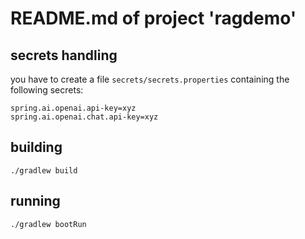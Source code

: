 # README.md of project 'ragdemo'

## secrets handling

you have to create a file `secrets/secrets.properties` containing the following secrets:

```properties
spring.ai.openai.api-key=xyz
spring.ai.openai.chat.api-key=xyz
```

## building

`./gradlew build`

## running

`./gradlew bootRun`
